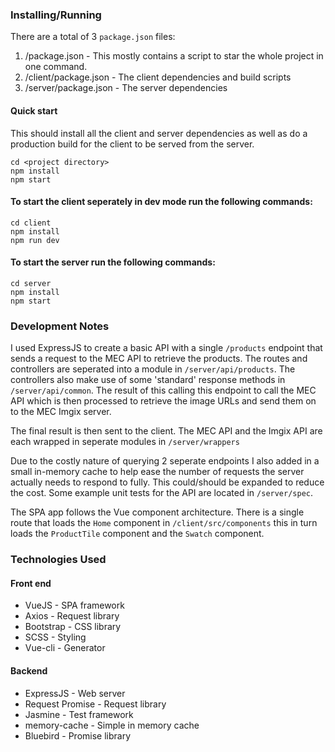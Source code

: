 

### Installing/Running ###
There are a total of 3 `package.json` files: 
1. /package.json - This mostly contains a script to star the whole project in one command.
2. /client/package.json - The client dependencies and build scripts
3. /server/package.json - The server dependencies
#### Quick start
This should install all the client and server dependencies as well as do a production build for the client to be served from the server.
```
cd <project directory>
npm install
npm start
```
#### To start the client seperately in dev mode run the following commands:

```
cd client
npm install
npm run dev
```

#### To start the server run the following commands:
```
cd server
npm install
npm start
```

### Development Notes
I used ExpressJS to create a basic API with a single `/products` endpoint that sends a request to the MEC API to retrieve the products. The routes and controllers are seperated into a module in `/server/api/products`. The controllers also make use of some 'standard' response methods in `/server/api/common`.
The result of this calling this endpoint to call the MEC API which is then processed to retrieve the image URLs and send them on to the MEC Imgix server. 

The final result is then sent to the client. The MEC API and the Imgix API are each wrapped in seperate modules in `/server/wrappers`

Due to the costly nature of querying 2 seperate endpoints I also added in a small in-memory cache to help ease the number of requests the server actually needs to respond to fully. This could/should be expanded to reduce the cost.
Some example unit tests for the API are located in `/server/spec`.

The SPA app follows the Vue component architecture. There is a single route that loads the `Home` component in `/client/src/components` this in turn loads the `ProductTile` component and the `Swatch` component.

### Technologies Used
#### Front end
- VueJS - SPA framework
- Axios - Request library
- Bootstrap - CSS library
- SCSS - Styling
- Vue-cli - Generator

#### Backend
- ExpressJS - Web server
- Request Promise - Request library
- Jasmine - Test framework
- memory-cache - Simple in memory cache
- Bluebird - Promise library